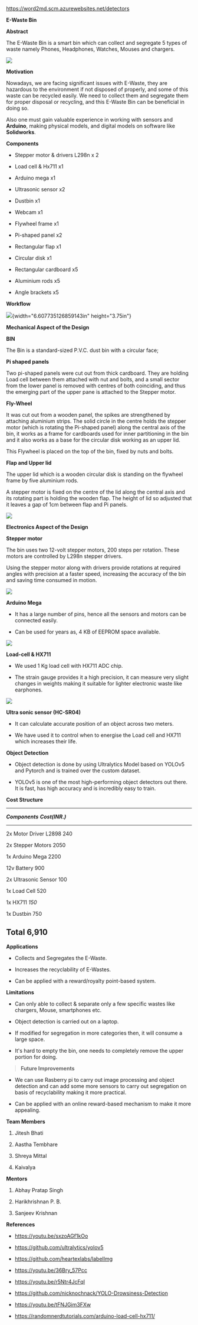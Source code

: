 https://word2md.scm.azurewebsites.net/detectors

**E-Waste Bin**

**Abstract**

The E-Waste Bin is a smart bin which can collect and segregate 5 types
of waste namely Phones, Headphones, Watches, Mouses and chargers.

![](./images/media/image1.jpeg)

**Motivation**

Nowadays, we are facing significant issues with E-Waste, they are
hazardous to the environment if not disposed of properly, and some of
this waste can be recycled easily. We need to collect them and segregate
them for proper disposal or recycling, and this E-Waste Bin can be
beneficial in doing so.

Also one must gain valuable experience in working with sensors and
**Arduino**, making physical models, and digital models on software like
**Solidworks**.

**Components**

-   Stepper motor & drivers L298n x 2

-   Load cell & Hx711 x1

-   Arduino mega x1

-   Ultrasonic sensor x2

-   Dustbin x1

-   Webcam x1

-   Flywheel frame x1

-   Pi-shaped panel x2

-   Rectangular flap x1

-   Circular disk x1

-   Rectangular cardboard x5

-   Aluminium rods x5

-   Angle brackets x5

**Workflow**

![](./images/media/image2.JPG){width="6.607735126859143in"
height="3.75in"}

**Mechanical Aspect of the Design**

**BIN**

The Bin is a standard-sized P.V.C. dust bin with a circular face;

**Pi shaped panels**

Two pi-shaped panels were cut out from thick cardboard. They are holding
Load cell between them attached with nut and bolts, and a small sector
from the lower panel is removed with centres of both coinciding, and
thus the emerging part of the upper pane is attached to the Stepper
motor.

**Fly-Wheel**

It was cut out from a wooden panel, the spikes are strengthened by
attaching aluminium strips. The solid circle in the centre holds the
stepper motor (which is rotating the Pi-shaped panel) along the central
axis of the bin, it works as a frame for cardboards used for inner
partitioning in the bin and it also works as a base for the circular
disk working as an upper lid.

This Flywheel is placed on the top of the bin, fixed by nuts and bolts.

**Flap and Upper lid**

The upper lid which is a wooden circular disk is standing on the
flywheel frame by five aluminium rods.

A stepper motor is fixed on the centre of the lid along the central axis
and its rotating part is holding the wooden flap. The height of lid so
adjusted that it leaves a gap of 1cm between flap and Pi panels.

![](./images/media/image3.jpeg)

**Electronics Aspect of the Design**

**Stepper motor**

The bin uses two 12-volt stepper motors, 200 steps per rotation. These
motors are controlled by L298n stepper drivers.

Using the stepper motor along with drivers provide rotations at required
angles with precision at a faster speed, increasing the accuracy of the
bin and saving time consumed in motion.

![](./images/media/image4.png)

**Arduino Mega**

-   It has a large number of pins, hence all the sensors and motors can
    be connected easily.

-   Can be used for years as, 4 KB of EEPROM space available.

![](./images/media/image5.jpeg)

**Load-cell & HX711**

-   We used 1 Kg load cell with HX711 ADC chip.

-   The strain gauge provides it a high precision, it can measure very
    slight changes in weights making it suitable for lighter electronic
    waste like earphones.

![](./images/media/image6.jpeg)

**Ultra sonic sensor (HC-SR04)**

-   It can calculate accurate position of an object across two meters.

-   We have used it to control when to energise the Load cell and HX711
    which increases their life.

**Object Detection**

-   Object detection is done by using Ultralytics Model based on YOLOv5
    and Pytorch and is trained over the custom dataset.

-   YOLOv5 is one of the most high-performing object detectors out
    there. It is fast, has high accuracy and is incredibly easy to
    train.

**Cost Structure**

  -----------------------------------------------------------------------
  ***Components***                               ***Cost(INR.)***
  ---------------------------------------------- ------------------------
  2x Motor Driver L2898                          240

  2x Stepper Motors                              2050

  1x Arduino Mega                                2200

  12v Battery                                    900

  2x Ultrasonic Sensor                           100

  1x Load Cell                                   520

  1x HX711                                       *150*

  1x Dustbin                                     750

  Total                                          6,910
  -----------------------------------------------------------------------

**Applications**

-   Collects and Segregates the E-Waste.

-   Increases the recyclability of E-Wastes.

-   Can be applied with a reward/royalty point-based system.

**Limitations**

-   Can only able to collect & separate only a few specific wastes like
    chargers, Mouse, smartphones etc.

-   Object detection is carried out on a laptop.

-   If modified for segregation in more categories then, it will consume
    a large space.

-   It's hard to empty the bin, one needs to completely remove the upper
    portion for doing.

> **Future Improvements**

-   We can use Rasberry pi to carry out image processing and object
    detection and can add some more sensors to carry out segregation on
    basis of recyclability making it more practical.

-   Can be applied with an online reward-based mechanism to make it more
    appealing.

**Team Members**

1.  Jitesh Bhati

2.  Aastha Tembhare

3.  Shreya Mittal

4.  Kaivalya

**Mentors**

1.  Abhay Pratap Singh

2.  Harikhrishnan P. B.

3.  Sanjeev Krishnan

**References**

-   <https://youtu.be/sxzoAGf1kOo>

-   <https://github.com/ultralytics/yolov5>

-   <https://github.com/heartexlabs/labelImg>

-   <https://youtu.be/36Bry_57Pcc>

-   <https://youtu.be/r5Ntr4JcFqI>

-   <https://github.com/nicknochnack/YOLO-Drowsiness-Detection>

-   <https://youtu.be/tFNJGim3FXw>

-   <https://randomnerdtutorials.com/arduino-load-cell-hx711/>
